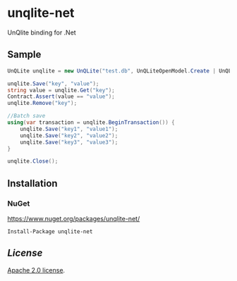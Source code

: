 # unqlite-net
UnQlite binding for .Net

## Sample
```csharp
UnQLite unqlite = new UnQLite("test.db", UnQLiteOpenModel.Create | UnQLiteOpenModel.ReadWrite);

unqlite.Save("key", "value");           
string value = unqlite.Get("key");      
Contract.Assert(value == "value");
unqlite.Remove("key");

//Batch save
using(var transaction = unqlite.BeginTransaction()) {
    unqlite.Save("key1", "value1");
    unqlite.Save("key2", "value2");
    unqlite.Save("key3", "value3");
}

unqlite.Close();
```

## Installation
### NuGet
https://www.nuget.org/packages/unqlite-net/  

`Install-Package unqlite-net`


## *License*
[Apache 2.0 license](https://raw.githubusercontent.com/sy-yanghuan/unqlite-net/master/LICENSE).
